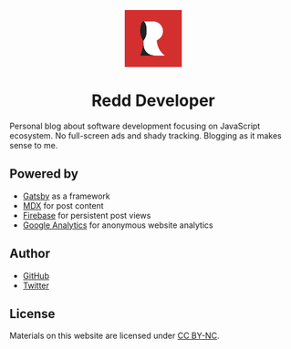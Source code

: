 <p align="center">
  <img alt="Redd Developer" src="logo.jpg" width="100" />
</p>
<h1 align="center">
  Redd Developer
</h1>

Personal blog about software development focusing on JavaScript ecosystem. No full-screen ads and shady tracking. Blogging as it makes sense to me.

## Powered by

- [Gatsby](https://www.gatsbyjs.org/) as a framework
- [MDX](https://mdxjs.com/) for post content
- [Firebase](https://firebase.google.com/) for persistent post views
- [Google Analytics](https://analytics.google.com/) for anonymous website analytics

## Author

- [GitHub](https://github.com/kettanaito)
- [Twitter](https://twitter.com/kettanaito)

## License

Materials on this website are licensed under [CC BY-NC](https://creativecommons.org/licenses/by-nc/4.0/).
